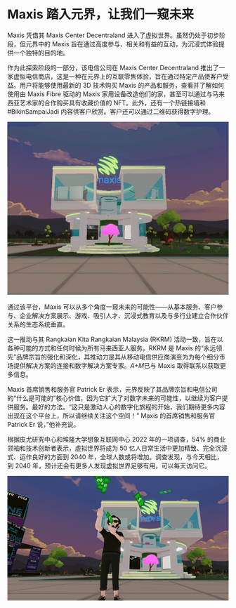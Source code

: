 # Maxis 踏入元界，让我们一窥未来




Maxis 凭借其 Maxis Center Decentraland 进入了虚拟世界。虽然仍处于初步阶段，但元界中的 Maxis 旨在通过高度参与、相关和有益的互动，为沉浸式体验提供一个独特的目的地。

作为此探索阶段的一部分，该电信公司在 Maxis Center Decentraland 推出了一家虚拟电信商店，这是一种在元界上的互联零售体验，旨在通过特定产品使客户受益。用户将能够使用最新的 3D 技术购买 Maxis 的产品和服务，查看并了解如何使用由 Maxis Fibre 驱动的 Maxis 家用设备改造他们的家，甚至可以通过与马来西亚艺术家的合作购买具有收藏价值的 NFT。此外，还有一个热链接墙和#BikinSampaiJadi 内容供客户欣赏。客户还可以通过二维码获得数字护理。

![马克西斯元节](13.jpg)



通过该平台，Maxis 可以从多个角度一窥未来的可能性——从基本服务、客户参与、企业解决方案展示、游戏、吸引人才、沉浸式教育以及与多行业建立合作伙伴关系的生态系统垂直。

这一推动与其 Rangkaian Kita Rangkaian Malaysia (RKRM) 活动一致，旨在以各种可能的方式和任何时候为所有马来西亚人服务。RKRM 是 Maxis 的“永远领先”品牌宗旨的强化和深化，其推动力是其从移动电信供应商演变为为每个细分市场提供解决方案的连接和数字解决方案专家。*A+M*已与 Maxis 取得联系以获取更多信息。

Maxis 首席销售和服务官 Patrick Er 表示，元界反映了其品牌宗旨和电信公司的“什么是可能的”核心价值，因为它扩大了对数字未来的可能性，以继续为客户提供服务。最好的方法。“这只是激动人心的数字化旅程的开始，我们期待更多内容出现在这个平台上，所以请继续关注这个空间！” Maxis 的首席销售和服务官 Patrick Er 说，”他补充说。

根据皮尤研究中心和埃隆大学想象互联网中心 2022 年的一项调查，54% 的商业领袖和技术创新者表示，虚拟世界将成为 50 亿人日常生活中更加精致、完全沉浸式、运作良好的方面到 2040 年，全球人数或将增加。调查发现，与今天相比，到 2040 年，预计还会有更多人发现虚拟世界足够有用，可以每天访问它。

![马克西斯元节](14.jpg)
